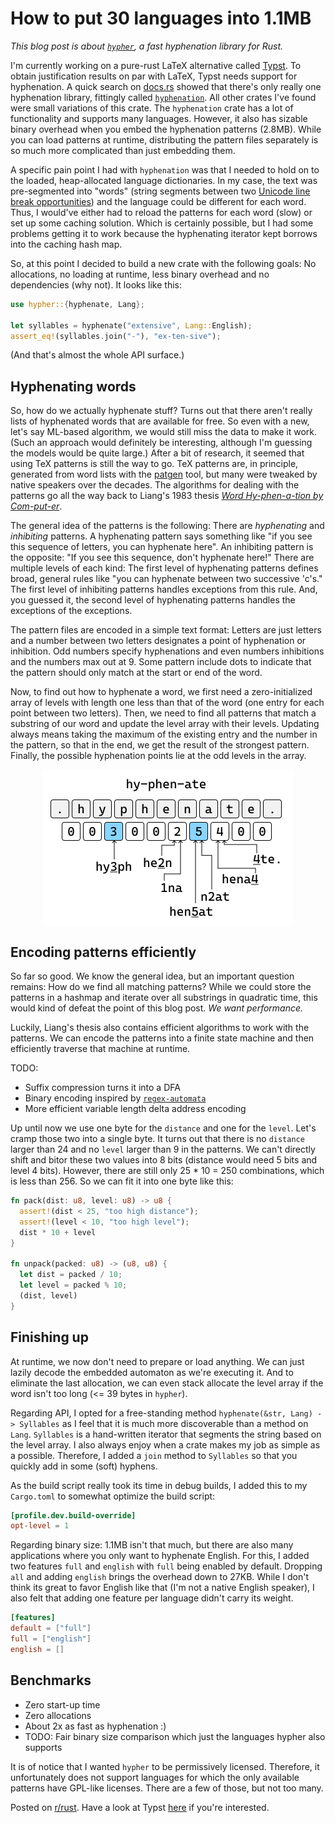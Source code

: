 # How to put 30 languages into 1.1MB

_This blog post is about [`hypher`], a fast hyphenation library for Rust._

I'm currently working on a pure-rust LaTeX alternative called [Typst].
To obtain justification results on par with LaTeX, Typst needs support for hyphenation.
A quick search on [docs.rs] showed that there's only really one hyphenation library, fittingly called [`hyphenation`].
All other crates I've found were small variations of this crate.
The `hyphenation` crate has a lot of functionality and supports many languages.
However, it also has sizable binary overhead when you embed the hyphenation patterns (2.8MB).
While you can load patterns at runtime, distributing the pattern files separately is so much more complicated than just embedding them.

A specific pain point I had with `hyphenation` was that I needed to hold on to the loaded, heap-allocated language dictionaries.
In my case, the text was pre-segmented into "words" (string segments between two [Unicode line break opportunities][unicode-linebreak]) and the language could be different for each word.
Thus, I would've either had to reload the patterns for each word (slow) or set up some caching solution.
Which is certainly possible, but I had some problems getting it to work because the hyphenating iterator kept borrows into the caching hash map.

So, at this point I decided to build a new crate with the following goals:
No allocations, no loading at runtime, less binary overhead and no dependencies (why not).
It looks like this:

```rust
use hypher::{hyphenate, Lang};

let syllables = hyphenate("extensive", Lang::English);
assert_eq!(syllables.join("-"), "ex-ten-sive");
```

(And that's almost the whole API surface.)

## Hyphenating words
So, how do we actually hyphenate stuff?
Turns out that there aren't really lists of hyphenated words that are available for free.
So even with a new, let's say ML-based algorithm, we would still miss the data to make it work.
(Such an approach would definitely be interesting, although I'm guessing the models would be quite large.)
After a bit of research, it seemed that using TeX patterns is still the way to go.
TeX patterns are, in principle, generated from word lists with the [patgen] tool, but many were tweaked by native speakers over the decades.
The algorithms for dealing with the patterns go all the way back to Liang's 1983 thesis [_Word Hy-phen-a-tion by Com-put-er_][liang-thesis].

The general idea of the patterns is the following:
There are _hyphenating_ and _inhibiting_ patterns.
A hyphenating pattern says something like "if you see this sequence of letters, you can hyphenate here".
An inhibiting pattern is the opposite: "If you see this sequence, don't hyphenate here!"
There are multiple levels of each kind:
The first level of hyphenating patterns defines broad, general rules like "you can hyphenate between two successive 'c's."
The first level of inhibiting patterns handles exceptions from this rule.
And, you guessed it, the second level of hyphenating patterns handles the exceptions of the exceptions.

The pattern files are encoded in a simple text format:
Letters are just letters and a number between two letters designates a point of hyphenation or inhibition.
Odd numbers specify hyphenations and even numbers inhibitions and the numbers max out at 9.
Some pattern include dots to indicate that the pattern should only match at the start or end of the word.

Now, to find out how to hyphenate a word, we first need a zero-initialized array of levels with length one less than that of the word (one entry for each point between two letters).
Then, we need to find all patterns that match a substring of our word and update the level array with their levels.
Updating always means taking the maximum of the existing entry and the number in the pattern, so that in the end, we get the result of the strongest pattern.
Finally, the possible hyphenation points lie at the odd levels in the array.

<img
  style="display: block; margin: auto;"
  src="../assets/hyphenate.svg"
  alt="Visualization of how to hyphenate the word 'hyphenate'"
  width="400"
  height="250"
/>

## Encoding patterns efficiently
So far so good.
We know the general idea, but an important question remains:
How do we find all matching patterns?
While we could store the patterns in a hashmap and iterate over all substrings in quadratic time, this would kind of defeat the point of this blog post.
_We want performance._

Luckily, Liang's thesis also contains efficient algorithms to work with the patterns.
We can encode the patterns into a finite state machine and then efficiently traverse that machine at runtime.

TODO:
- Suffix compression turns it into a DFA
- Binary encoding inspired by [`regex-automata`]
- More efficient variable length delta address encoding

Up until now we use one byte for the `distance` and one for the `level`.
Let's cramp those two into a single byte.
It turns out that there is no `distance` larger than 24 and no `level` larger than 9 in the patterns.
We can't directly shift and bitor these two values into 8 bits (distance would need 5 bits and level 4 bits).
However, there are still only 25 * 10 = 250 combinations, which is less than 256. So we can fit it into one byte like this:

```rust
fn pack(dist: u8, level: u8) -> u8 {
  assert!(dist < 25, "too high distance");
  assert!(level < 10, "too high level");
  dist * 10 + level
}

fn unpack(packed: u8) -> (u8, u8) {
  let dist = packed / 10;
  let level = packed % 10;
  (dist, level)
}
```

## Finishing up
At runtime, we now don't need to prepare or load anything.
We can just lazily decode the embedded automaton as we're executing it.
And to eliminate the last allocation, we can even stack allocate the level array if the word isn't too long (<= 39 bytes in `hypher`).

Regarding API, I opted for a free-standing method `hyphenate(&str, Lang) -> Syllables` as I feel that it is much more discoverable than a method on `Lang`.
`Syllables` is a hand-written iterator that segments the string based on the level array.
I also always enjoy when a crate makes my job as simple as a possible.
Therefore, I added a `join` method to `Syllables` so that you quickly add in some (soft) hyphens.

As the build script really took its time in debug builds, I added this to my `Cargo.toml` to somewhat optimize the build script:

```toml
[profile.dev.build-override]
opt-level = 1
```

Regarding binary size:
1.1MB isn't that much, but there are also many applications where you only want to hyphenate English.
For this, I added two features `full` and `english` with `full` being enabled by default.
Dropping `all` and adding `english` brings the overhead down to 27KB.
While I don't think its great to favor English like that (I'm not a native English speaker), I also felt that adding one feature per language didn't carry its weight.

```toml
[features]
default = ["full"]
full = ["english"]
english = []
```

## Benchmarks
- Zero start-up time
- Zero allocations
- About 2x as fast as hyphenation :)
- TODO: Fair binary size comparison which just the languages hypher
  also supports

It is of notice that I wanted `hypher` to be permissively licensed.
Therefore, it unfortunately does not support languages for which the only available patterns have GPL-like licenses.
There are a few of those, but not too many.

Posted on [r/rust].
Have a look at Typst [here][Typst] if you're interested.

[r/rust]: https://reddit.com/r/rust
[`hypher`]: https://github.com/typst/hypher
[`hyphenation`]: https://github.com/tapeinosyne/hyphenation
[`regex-automata`]: https://github.com/BurntSushi/regex-automata
[docs.rs]: https://docs.rs
[Typst]: https://typst.app
[unicode-linebreak]: https://unicode.org/reports/tr14/
[patgen]: https://ctan.org/pkg/patgen?lang=de
[liang-thesis]: https://tug.org/docs/liang/liang-thesis.pdf
